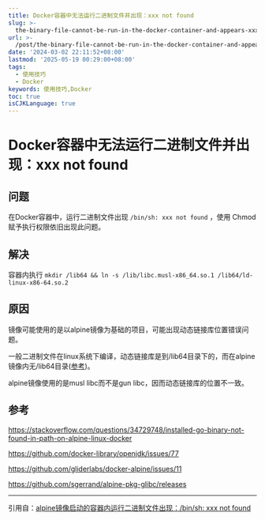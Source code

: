 ```yaml
---
title: Docker容器中无法运行二进制文件并出现：xxx not found
slug: >-
  the-binary-file-cannot-be-run-in-the-docker-container-and-appears-xxx-not-found-zoxfh6
url: >-
  /post/the-binary-file-cannot-be-run-in-the-docker-container-and-appears-xxx-not-found-zoxfh6.html
date: '2024-03-02 22:11:52+08:00'
lastmod: '2025-05-19 00:29:00+08:00'
tags:
  - 使用技巧
  - Docker
keywords: 使用技巧,Docker
toc: true
isCJKLanguage: true
---
```




# Docker容器中无法运行二进制文件并出现：xxx not found

## 问题

在Docker容器中，运行二进制文件出现 `/bin/sh: xxx not found` ，使用 Chmod 赋予执行权限依旧出现此问题。

## 解决

容器内执行 `mkdir /lib64 && ln -s /lib/libc.musl-x86_64.so.1 /lib64/ld-linux-x86-64.so.2`

## 原因

镜像可能使用的是以alpine镜像为基础的项目，可能出现动态链接库位置错误问题。

一般二进制文件在linux系统下编译，动态链接库是到/lib64目录下的，而在alpine镜像内无/lib64目录([参考](https://github.com/gliderlabs/docker-alpine/issues/11))。

alpine镜像使用的是musl libc而不是gun libc，因而动态链接库的位置不一致。

## 参考

https://stackoverflow.com/questions/34729748/installed-go-binary-not-found-in-path-on-alpine-linux-docker

https://github.com/docker-library/openjdk/issues/77

https://github.com/gliderlabs/docker-alpine/issues/11

https://github.com/sgerrand/alpine-pkg-glibc/releases

---

引用自：[alpine镜像启动的容器内运行二进制文件出现：/bin/sh: xxx not found](https://blog.51cto.com/welcomeweb/2652026)
